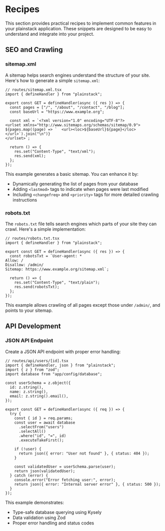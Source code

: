 # Recipes

This section provides practical recipes to implement common features in your plainstack application. These snippets are designed to be easy to understand and integrate into your project.

## SEO and Crawling

### sitemap.xml

A sitemap helps search engines understand the structure of your site. Here's how to generate a simple `sitemap.xml`:

```tsx
// routes/sitemap.xml.tsx
import { defineHandler } from "plainstack";

export const GET = defineHandler(async ({ res }) => {
  const pages = ["/", "/about", "/contact", "/blog"];
  const baseUrl = "https://www.example.org";

  const xml = `<?xml version="1.0" encoding="UTF-8"?>
<urlset xmlns="http://www.sitemaps.org/schemas/sitemap/0.9">
${pages.map((page) => `  <url><loc>${baseUrl}${page}</loc></url>`).join("\n")}
</urlset>`;

  return () => {
    res.set("Content-Type", "text/xml");
    res.send(xml);
  };
});
```

This example generates a basic sitemap. You can enhance it by:

- Dynamically generating the list of pages from your database
- Adding `<lastmod>` tags to indicate when pages were last modified
- Including `<changefreq>` and `<priority>` tags for more detailed crawling instructions

### robots.txt

The `robots.txt` file tells search engines which parts of your site they can crawl. Here's a simple implementation:

```tsx
// routes/robots.txt.tsx
import { defineHandler } from "plainstack";

export const GET = defineHandler(async ({ res }) => {
  const robotsTxt = `User-agent: *
Allow: /
Disallow: /admin/
Sitemap: https://www.example.org/sitemap.xml`;

  return () => {
    res.set("Content-Type", "text/plain");
    res.send(robotsTxt);
  };
});
```

This example allows crawling of all pages except those under `/admin/`, and points to your sitemap.

## API Development

### JSON API Endpoint

Create a JSON API endpoint with proper error handling:

```tsx
// routes/api/users/[id].tsx
import { defineHandler, json } from "plainstack";
import { z } from "zod";
import database from "app/config/database";

const userSchema = z.object({
  id: z.string(),
  name: z.string(),
  email: z.string().email(),
});

export const GET = defineHandler(async ({ req }) => {
  try {
    const { id } = req.params;
    const user = await database
      .selectFrom("users")
      .selectAll()
      .where("id", "=", id)
      .executeTakeFirst();

    if (!user) {
      return json({ error: "User not found" }, { status: 404 });
    }

    const validatedUser = userSchema.parse(user);
    return json(validatedUser);
  } catch (error) {
    console.error("Error fetching user:", error);
    return json({ error: "Internal server error" }, { status: 500 });
  }
});
```

This example demonstrates:

- Type-safe database querying using Kysely
- Data validation using Zod
- Proper error handling and status codes
